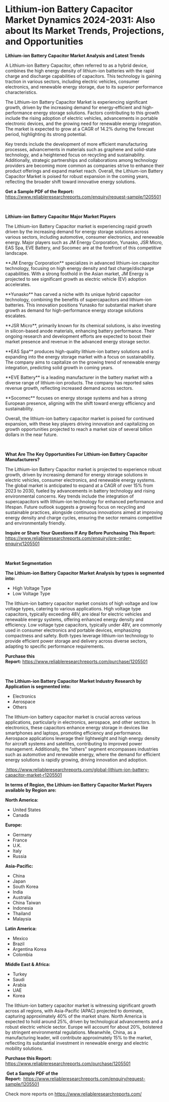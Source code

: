 <p><h1>Lithium-ion Battery Capacitor Market Dynamics 2024-2031: Also about Its Market Trends, Projections, and Opportunities</h1></p><p><strong>Lithium-ion Battery Capacitor Market Analysis and Latest Trends</strong></p>
<p><p>A Lithium-ion Battery Capacitor, often referred to as a hybrid device, combines the high energy density of lithium-ion batteries with the rapid charge and discharge capabilities of capacitors. This technology is gaining traction in various sectors, including electric vehicles, consumer electronics, and renewable energy storage, due to its superior performance characteristics.</p><p>The Lithium-ion Battery Capacitor Market is experiencing significant growth, driven by the increasing demand for energy-efficient and high-performance energy storage solutions. Factors contributing to this growth include the rising adoption of electric vehicles, advancements in portable electronic devices, and the growing need for renewable energy integration. The market is expected to grow at a CAGR of 14.2% during the forecast period, highlighting its strong potential.</p><p>Key trends include the development of more efficient manufacturing processes, advancements in materials such as graphene and solid-state technology, and a heightened focus on recycling and sustainability. Additionally, strategic partnerships and collaborations among technology providers are becoming more common as companies strive to enhance their product offerings and expand market reach. Overall, the Lithium-ion Battery Capacitor Market is poised for robust expansion in the coming years, reflecting the broader shift toward innovative energy solutions.</p></p>
<p><strong>Get a Sample PDF of the Report:&nbsp;</strong> <a href="https://www.reliableresearchreports.com/enquiry/request-sample/1205501?utm_campaign=2009&utm_medium=2&utm_source=Github&utm_content=ia&utm_term=31122024&utm_id=lithium-ion-battery-capacitor">https://www.reliableresearchreports.com/enquiry/request-sample/1205501</a></p>
<p>&nbsp;</p>
<p><strong>Lithium-ion Battery Capacitor Major Market Players</strong></p>
<p><p>The Lithium-ion Battery Capacitor market is experiencing rapid growth driven by the increasing demand for energy storage solutions across various sectors, including automotive, consumer electronics, and renewable energy. Major players such as JM Energy Corporation, Yunasko, JSR Micro, EAS Spa, EVE Battery, and Socomec are at the forefront of this competitive landscape.</p><p>**JM Energy Corporation** specializes in advanced lithium-ion capacitor technology, focusing on high energy density and fast charge/discharge capabilities. With a strong foothold in the Asian market, JM Energy is projected to see significant growth as electric vehicle (EV) adoption accelerates.</p><p>**Yunasko** has carved a niche with its unique hybrid capacitor technology, combining the benefits of supercapacitors and lithium-ion batteries. This innovation positions Yunasko for substantial market share growth as demand for high-performance energy storage solutions escalates.</p><p>**JSR Micro**, primarily known for its chemical solutions, is also investing in silicon-based anode materials, enhancing battery performance. Their ongoing research and development efforts are expected to boost their market presence and revenue in the advanced energy storage sector.</p><p>**EAS Spa** produces high-quality lithium-ion battery solutions and is expanding into the energy storage market with a focus on sustainability. The company aims to capitalize on the growing trend of renewable energy integration, predicting solid growth in coming years.</p><p>**EVE Battery** is a leading manufacturer in the battery market with a diverse range of lithium-ion products. The company has reported sales revenue growth, reflecting increased demand across sectors.</p><p>**Socomec** focuses on energy storage systems and has a strong European presence, aligning with the shift toward energy efficiency and sustainability.</p><p>Overall, the lithium-ion battery capacitor market is poised for continued expansion, with these key players driving innovation and capitalizing on growth opportunities projected to reach a market size of several billion dollars in the near future.</p></p>
<p>&nbsp;</p>
<p><strong>What Are The Key Opportunities For Lithium-ion Battery Capacitor Manufacturers?</strong></p>
<p><p>The Lithium-ion Battery Capacitor market is projected to experience robust growth, driven by increasing demand for energy storage solutions in electric vehicles, consumer electronics, and renewable energy systems. The global market is anticipated to expand at a CAGR of over 15% from 2023 to 2030, fueled by advancements in battery technology and rising environmental concerns. Key trends include the integration of supercapacitors with lithium-ion technology for enhanced performance and lifespan. Future outlook suggests a growing focus on recycling and sustainable practices, alongside continuous innovations aimed at improving energy density and charge cycles, ensuring the sector remains competitive and environmentally friendly.</p></p>
<p><strong>Inquire or Share Your Questions If Any Before Purchasing This Report:</strong> <a href="https://www.reliableresearchreports.com/enquiry/pre-order-enquiry/1205501?utm_campaign=2009&utm_medium=2&utm_source=Github&utm_content=ia&utm_term=31122024&utm_id=lithium-ion-battery-capacitor">https://www.reliableresearchreports.com/enquiry/pre-order-enquiry/1205501</a></p>
<p>&nbsp;</p>
<p><strong>Market Segmentation</strong></p>
<p><strong>The Lithium-ion Battery Capacitor Market Analysis by types is segmented into:</strong></p>
<p><ul><li>High Voltage Type</li><li>Low Voltage Type</li></ul></p>
<p><p>The lithium-ion battery capacitor market consists of high voltage and low voltage types, catering to various applications. High voltage type capacitors, typically exceeding 48V, are ideal for electric vehicles and renewable energy systems, offering enhanced energy density and efficiency. Low voltage type capacitors, typically under 48V, are commonly used in consumer electronics and portable devices, emphasizing compactness and safety. Both types leverage lithium-ion technology to provide efficient power storage and delivery across diverse sectors, adapting to specific performance requirements.</p></p>
<p><strong>Purchase this Report:&nbsp;</strong><a href="https://www.reliableresearchreports.com/purchase/1205501?utm_campaign=2009&utm_medium=2&utm_source=Github&utm_content=ia&utm_term=31122024&utm_id=lithium-ion-battery-capacitor">https://www.reliableresearchreports.com/purchase/1205501</a></p>
<p>&nbsp;</p>
<p><strong>The Lithium-ion Battery Capacitor Market Industry Research by Application is segmented into:</strong></p>
<p><ul><li>Electronics</li><li>Aerospace</li><li>Others</li></ul></p>
<p><p>The lithium-ion battery capacitor market is crucial across various applications, particularly in electronics, aerospace, and other sectors. In electronics, these capacitors enhance energy storage in devices like smartphones and laptops, promoting efficiency and performance. Aerospace applications leverage their lightweight and high energy density for aircraft systems and satellites, contributing to improved power management. Additionally, the "others" segment encompasses industries such as automotive and renewable energy, where the demand for efficient energy solutions is rapidly growing, driving innovation and adoption.</p></p>
<p><a href="https://www.reliableresearchreports.com/global-lithium-ion-battery-capacitor-market-r1205501?utm_campaign=2009&utm_medium=2&utm_source=Github&utm_content=ia&utm_term=31122024&utm_id=lithium-ion-battery-capacitor">&nbsp;https://www.reliableresearchreports.com/global-lithium-ion-battery-capacitor-market-r1205501</a></p>
<p><strong>In terms of Region, the Lithium-ion Battery Capacitor Market Players available by Region are:</strong></p>
<p>
    <p> <strong> North America: </strong>
        <ul>
            <li>United States</li>
            <li>Canada</li>
        </ul>
        </p> 
    <p> <strong> Europe: </strong>
        <ul>
            <li>Germany</li>
            <li>France</li>
            <li>U.K.</li>
            <li>Italy</li>
            <li>Russia</li>
        </ul>
        </p> 
    <p> <strong> Asia-Pacific: </strong>
        <ul>
            <li>China</li>
            <li>Japan</li>
            <li>South Korea</li>
            <li>India</li>
            <li>Australia</li>
            <li>China Taiwan</li>
            <li>Indonesia</li>
            <li>Thailand</li>
            <li>Malaysia</li>
        </ul>
        </p> 
    <p> <strong> Latin America: </strong>
        <ul>
            <li>Mexico</li>
            <li>Brazil</li>
            <li>Argentina Korea</li>
            <li>Colombia</li>
        </ul>
        </p> 
    <p> <strong> Middle East & Africa: </strong>
        <ul>
            <li>Turkey</li>
            <li>Saudi</li>
            <li>Arabia</li>
            <li>UAE</li>
            <li>Korea</li>
        </ul>
    </p>
    </p>
<p><p>The lithium-ion battery capacitor market is witnessing significant growth across all regions, with Asia-Pacific (APAC) projected to dominate, capturing approximately 40% of the market share. North America is expected to hold around 25%, driven by technological advancements and a robust electric vehicle sector. Europe will account for about 20%, bolstered by stringent environmental regulations. Meanwhile, China, as a manufacturing leader, will contribute approximately 15% to the market, reflecting its substantial investment in renewable energy and electric mobility solutions.</p></p>
<p><strong>Purchase this Report: </strong><a href="https://www.reliableresearchreports.com/purchase/1205501?utm_campaign=2009&utm_medium=2&utm_source=Github&utm_content=ia&utm_term=31122024&utm_id=lithium-ion-battery-capacitor">https://www.reliableresearchreports.com/purchase/1205501</a></p>
<p>&nbsp;<strong>Get a Sample PDF of the Report:&nbsp;&nbsp;</strong><a href="https://www.reliableresearchreports.com/enquiry/request-sample/1205501?utm_campaign=2009&utm_medium=2&utm_source=Github&utm_content=ia&utm_term=31122024&utm_id=lithium-ion-battery-capacitor">https://www.reliableresearchreports.com/enquiry/request-sample/1205501</a></p>
<p><strong></strong></p>
<p>Check more reports on <a href="https://www.reliableresearchreports.com/?utm_campaign=2009&utm_medium=2&utm_source=Github&utm_content=ia&utm_term=31122024&utm_id=lithium-ion-battery-capacitor">https://www.reliableresearchreports.com/</a></p>
